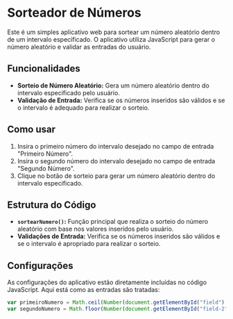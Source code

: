 # Sorteador de Números

Este é um simples aplicativo web para sortear um número aleatório dentro de um intervalo especificado. O aplicativo utiliza JavaScript para gerar o número aleatório e validar as entradas do usuário.

## Funcionalidades

- **Sorteio de Número Aleatório:** Gera um número aleatório dentro do intervalo especificado pelo usuário.
- **Validação de Entrada:** Verifica se os números inseridos são válidos e se o intervalo é adequado para realizar o sorteio.

## Como usar

1. Insira o primeiro número do intervalo desejado no campo de entrada "Primeiro Número".
2. Insira o segundo número do intervalo desejado no campo de entrada "Segundo Número".
3. Clique no botão de sorteio para gerar um número aleatório dentro do intervalo especificado.

## Estrutura do Código

- **`sortearNumero()`:** Função principal que realiza o sorteio do número aleatório com base nos valores inseridos pelo usuário.
- **Validações de Entrada:** Verifica se os números inseridos são válidos e se o intervalo é apropriado para realizar o sorteio.

## Configurações

As configurações do aplicativo estão diretamente incluídas no código JavaScript. Aqui está como as entradas são tratadas:

```javascript
var primeiroNumero = Math.ceil(Number(document.getElementById("field").value));
var segundoNumero = Math.floor(Number(document.getElementById("field-2").value));
